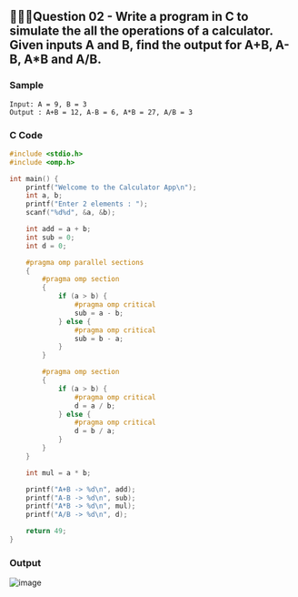 ## 💁🏻‍♂️**Question 02** - Write a program in C to simulate the all the operations of a calculator. Given inputs A and B, find the output for A+B, A-B, A*B and A/B.

### Sample
```
Input: A = 9, B = 3
Output : A+B = 12, A-B = 6, A*B = 27, A/B = 3
```

### C Code
```c
#include <stdio.h>
#include <omp.h>

int main() {
    printf("Welcome to the Calculator App\n");
    int a, b;
    printf("Enter 2 elements : ");
    scanf("%d%d", &a, &b);

    int add = a + b;
    int sub = 0;
    int d = 0;

    #pragma omp parallel sections
    {
        #pragma omp section
        {
            if (a > b) {
                #pragma omp critical
                sub = a - b;
            } else {
                #pragma omp critical
                sub = b - a;
            }
        }

        #pragma omp section
        {
            if (a > b) {
                #pragma omp critical
                d = a / b;
            } else {
                #pragma omp critical
                d = b / a;
            }
        }
    }

    int mul = a * b;

    printf("A+B -> %d\n", add);
    printf("A-B -> %d\n", sub);
    printf("A*B -> %d\n", mul);
    printf("A/B -> %d\n", d);

    return 49;
}
```

### Output
![image](https://github.com/shrudex/DSE/assets/91502997/3d6efeda-5507-49db-80c4-458af2700f82)
